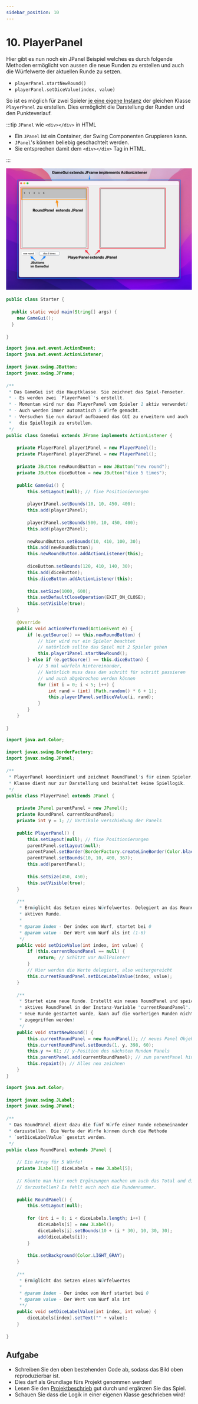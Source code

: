 ```yaml
---
sidebar_position: 10
---
```

# 10. PlayerPanel

Hier gibt es nun noch ein JPanel Beispiel welches es durch folgende Methoden ermöglicht von aussen die neue Runden zu erstellen und auch die Würfelwerte der aktuellen Runde zu setzen. 

- `playerPanel.startNewRound()`
- `playerPanel.setDiceValue(index, value)`

So ist es möglich für zwei Spieler <u>je eine eigene Instanz</u> der gleichen Klasse `PlayerPanel` zu erstellen. Dies ermöglicht die Darstellung der Runden und den Punkteverlauf.

:::tip `JPanel` wie `<div></div>` in HTML

- Ein `JPanel` ist ein Container, der Swing Componenten Gruppieren kann. 
- `JPanel`'s können beliebig geschachtelt werden.
- Sie entsprechen damit dem `<div></div>` Tag in HTML.

:::

![](../img/playerpanel.png)

```java title="Starter.java"
public class Starter {

  public static void main(String[] args) {
    new GameGui();
  }

}
```

```java title="GameGui.java"
import java.awt.event.ActionEvent;
import java.awt.event.ActionListener;

import javax.swing.JButton;
import javax.swing.JFrame;

/**
 * Das GameGui ist die Hauptklasse. Sie zeichnet das Spiel-Fenseter.
 * - Es werden zwei `PlayerPanel`'s erstellt.
 * - Momentan wird nur das PlayerPanel vom Spieler 1 aktiv verwendet!
 * - Auch werden immer automatisch 5 Würfe gemacht.
 * - Versuchen Sie nun darauf aufbauend das GUI zu erweitern und auch
 *   die Spiellogik zu erstellen.
 */
public class GameGui extends JFrame implements ActionListener {
	
	private PlayerPanel player1Panel = new PlayerPanel();
	private PlayerPanel player2Panel = new PlayerPanel();
	
	private JButton newRoundButton = new JButton("new round");
	private JButton diceButton = new JButton("dice 5 times");

	public GameGui() {
		this.setLayout(null); // fixe Positionierungen
		
		player1Panel.setBounds(10, 10, 450, 400);
		this.add(player1Panel);
		
		player2Panel.setBounds(500, 10, 450, 400);
		this.add(player2Panel);
		
		newRoundButton.setBounds(10, 410, 100, 30);
		this.add(newRoundButton);
		this.newRoundButton.addActionListener(this);

		diceButton.setBounds(120, 410, 140, 30);
		this.add(diceButton);
		this.diceButton.addActionListener(this);
		
		this.setSize(1000, 600);
		this.setDefaultCloseOperation(EXIT_ON_CLOSE);
		this.setVisible(true);
	}

	@Override
	public void actionPerformed(ActionEvent e) {
		if (e.getSource() == this.newRoundButton) {
			// hier wird nur ein Spieler beachtet
			// natürlich sollte das Spiel mit 2 Spieler gehen
			this.player1Panel.startNewRound();
		} else if (e.getSource() == this.diceButton) {
			// 5 mal würfeln hintereinander,
			// Natürlich muss dass dan schritt für schritt passieren 
			// und auch abgebrochen werden können
			for (int i = 0; i < 5; i++) {
				int rand = (int) (Math.random() * 6 + 1);
				this.player1Panel.setDiceValue(i, rand);
			}
		}
	}
	
}
```

```java title="PlayerPanel.java"
import java.awt.Color;

import javax.swing.BorderFactory;
import javax.swing.JPanel;

/**
 * PlayerPanel koordiniert und zeichnet RoundPanel's für einen Spieler. Die
 * Klasse dient nur zur Darstellung und beinhaltet keine Spiellogik.
 */
public class PlayerPanel extends JPanel {

	private JPanel parentPanel = new JPanel();
	private RoundPanel currentRoundPanel;
	private int y = 1; // Vertikale verschiebung der Panels

	public PlayerPanel() {
		this.setLayout(null); // fixe Positionierungen
		parentPanel.setLayout(null);
		parentPanel.setBorder(BorderFactory.createLineBorder(Color.black));
		parentPanel.setBounds(10, 10, 400, 367);
		this.add(parentPanel);

		this.setSize(450, 450);
		this.setVisible(true);
	}

	/**
	 * Ermöglicht das Setzen eines Würfelwertes. Delegiert an das RoundPanel der
	 * aktiven Runde.
	 *
	 * @param index - Der index vom Wurf, startet bei 0
	 * @param value - Der Wert vom Wurf als int (1-6)
	 */
	public void setDiceValue(int index, int value) {
		if (this.currentRoundPanel == null) {
			return; // Schützt vor NullPointer!
		}
		// Hier werden die Werte delegiert, also weitergereicht
		this.currentRoundPanel.setDiceLabelValue(index, value);
	}

	/**
	 * Startet eine neue Runde. Erstellt ein neues RoundPanel und speichert es als
	 * aktives RoundPanel in der Instanz-Variable "currentRoundPanel". Sobald eine
	 * neue Runde gestartet wurde, kann auf die vorherigen Runden nicht mehr
	 * zugegriffen werden!
	 */
	public void startNewRound() {
		this.currentRoundPanel = new RoundPanel(); // neues Panel Objekt pro Runde
		this.currentRoundPanel.setBounds(1, y, 398, 60);
		this.y += 61; // y-Position des nächsten Runden Panels
		this.parentPanel.add(currentRoundPanel); // zum parentPanel hinzufügen
		this.repaint(); // Alles neu zeichnen
	}
}
```

```java title="RoundPanel.java"
import java.awt.Color;

import javax.swing.JLabel;
import javax.swing.JPanel;

/**
 * Das RoundPanel dient dazu die fünf Würfe einer Runde nebeneinander
 * darzustellen. Die Werte der Würfe können durch die Methode
 * `setDiceLabelValue` gesetzt werden.
 */
public class RoundPanel extends JPanel {

	// Ein Array für 5 Würfe!
	private JLabel[] diceLabels = new JLabel[5];

	// Könnte man hier noch Ergänzungen machen um auch das Total und die Rundensumme
	// darzustellen? Es fehlt auch noch die Rundennummer.

	public RoundPanel() {
		this.setLayout(null);

		for (int i = 0; i < diceLabels.length; i++) {
			diceLabels[i] = new JLabel();
			diceLabels[i].setBounds(10 + (i * 30), 10, 30, 30);
			add(diceLabels[i]);
		}

		this.setBackground(Color.LIGHT_GRAY);
	}

	/**
	 * Ermöglicht das Setzen eines Würfelwertes
	 * 
	 * @param index - Der index vom Wurf startet bei 0
	 * @param value - Der Wert vom Wurf als int
	 **/
	public void setDiceLabelValue(int index, int value) {
		diceLabels[index].setText("" + value);
	}

}

```

## Aufgabe

- Schreiben Sie den oben bestehenden Code ab, sodass das Bild oben reproduzierbar ist.
- Dies darf als Grundlage fürs Projekt genommen werden!
- Lesen Sie den [Projektbeschrieb](../beurteilungen/lb2.md) gut durch und ergänzen Sie das Spiel.
- Schauen Sie dass die Logik in einer eigenen Klasse geschrieben wird!
